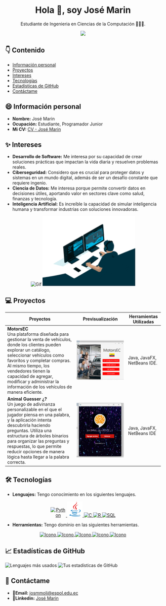 <div align="center">
    <h1>Hola 👋, soy José Marin</h1>
    <p>Estudiante de Ingenieria en Ciencias de la Computación 👨🏾‍💻.</p>
    <img src="https://img.freepik.com/vector-premium/cute-programador-depuracion-codigo-vector-dibujos-animados_865091-13403.jpg?semt=ais_hybrid" width="300"/>
</div>

## 👇 Contenido
* [Información personal](#-información-personal)
* [Proyectos](#-proyectos)
* [Intereses](#-intereses)
* [Tecnologías](#️-tecnologías)
* [Estadísticas de GitHub](#-estadísticas-de-github)
* [Contáctame](#-contáctame)

## 😄 Información personal
- **Nombre:** José Marin
- **Ocupación:** Estudiante, Programador Junior
- **Mi CV:** [CV - José Marin](https://josem0lina.github.io/curriculum/)

## ✨ Intereses
- **Desarrollo de Software:** Me interesa por su capacidad de crear soluciones prácticas que impactan la vida diaria y resuelven problemas reales.
- **Ciberseguridad:** Considero que es crucial para proteger datos y sistemas en un mundo digital, además de ser un desafío constante que requiere ingenio.
- **Ciencia de Datos:** Me interesa porque permite convertir datos en decisiones útiles, aportando valor en sectores clave como salud, finanzas y tecnología.
- **Inteligencia Artificial:** Es increíble la capacidad de simular inteligencia humana y transformar industrias con soluciones innovadoras.
<div align="center">
    <img src="multimedia/desarrollosoftware" alt="Gif" width="300"/>
    <img src="multimedia/desarrollosoftware.gif" alt="Gif" width="300"/>
</div>

## 💻 Proyectos
**Proyectos** | **Previsualización**  | **Herramientas Utilizadas**
--- | --- | ---
**MotorsEC**<br>Una plataforma diseñada para gestionar la venta de vehículos, donde los clientes pueden explorar un catálogo, seleccionar vehículos como favoritos y completar compras. Al mismo tiempo, los vendedores tienen la capacidad de agregar, modificar y administrar la información de los vehículos de manera eficiente. | ![Captura de MotorsEC](/multimedia/proyecto1.png) | Java, JavaFX, NetBeans IDE.
**Animal Guesser ¿?**<br>Un juego de adivinanza personalizable en el que el jugador piensa en una palabra, y la aplicación intenta descubrirla haciendo preguntas. Utiliza una estructura de árboles binarios para organizar las preguntas y respuestas, lo que permite reducir opciones de manera lógica hasta llegar a la palabra correcta. | ![Captura de Animal Guesser](/multimedia/proyecto2.png) | Java, JavaFX, NetBeans IDE

## 🛠️ Tecnologías
- **Lenguajes:** Tengo conocimiento en los siguientes lenguajes.
<div align="center">
  <a href="https://www.python.org">
    <img src="https://upload.wikimedia.org/wikipedia/commons/c/c3/Python-logo-notext.svg" alt="Python" style="max-width: 50px; height: auto;">
  </a>
  <a href="https://www.java.com/es/">
    <img src="https://raw.githubusercontent.com/devicons/devicon/master/icons/java/java-original.svg" alt="Java" style="max-width: 50px; height: auto;">
  </a>
  <a href="https://www.w3schools.com/c/">
    <img src="https://w7.pngwing.com/pngs/724/306/png-transparent-c-logo-c-programming-language-icon-letter-c-blue-logo-computer-program-thumbnail.png" alt="C" style="max-width: 50px; height: auto;">
  </a>
  <a href="https://www.w3schools.com/r/">
    <img src="https://banner2.cleanpng.com/20181126/abl/kisspng-scalable-vector-graphics-cran-statgraphics-rnn-vitor-c-5bfbd66c032b81.781736061543231084013.jpg" alt="R" style="max-width: 50px; height: auto;">
  </a>
  <a href="https://www.w3schools.com/sql/">
    <img src="https://cdn-icons-png.freepik.com/256/17266/17266017.png?semt=ais_hybrid" alt="SQL" style="max-width: 50px; height: auto;">
  </a>
</div>

- **Herramientas:** Tengo dominio en las siguientes herramientas.
<div align="center">
  <a href="https://code.visualstudio.com/">
    <img src="https://hermes.dio.me/articles/cover/6bd19293-5be0-41f9-bdd7-5fc55ab992a4.png" alt="Icono" width="50" style="vertical-align: middle;">
  </a>
  
  <a href="https://www.mysql.com/">
    <img src="https://www.esepestudio.com/archivos/image/_noticias/medias/mysql.gif" alt="Icono" width="50" style="vertical-align: middle;">
  </a>
  
  <a href="https://www.linux.org/">
    <img src="https://upload.wikimedia.org/wikipedia/commons/thumb/3/35/Tux.svg/800px-Tux.svg.png" alt="Icono" width="50" style="vertical-align: middle;">
  </a>
  
  <a href="https://git-scm.com/">
    <img src="https://git-scm.com/images/logos/downloads/Git-Icon-1788C.png" alt="Icono" width="50" style="vertical-align: middle;">
  </a>
  
  <a href="https://www.figma.com/es-la/">
    <img src="https://blog.greggant.com/images/posts/2019-04-25-figma/Figma.png" alt="Icono" width="50" style="vertical-align: middle;">
  </a>
</div>


## 📈 Estadísticas de GitHub
![Lenguajes más usados](https://github-readme-stats.vercel.app/api/top-langs/?username=JoseM0lina&layout=compact&theme=cobalt)
![Tus estadísticas de GitHub](https://github-readme-stats.vercel.app/api?username=JoseM0lina&show_icons=true&theme=cobalt)

## 📌 Contáctame
- 📧**Email:** [josmmoli@espol.edu.ec](josmmoli@espol.edu.ec)
- 💼**Linkedin:** [José Marin](https://www.linkedin.com/in/jos%C3%A9-gabriel-marin-molina-75566a294/)
